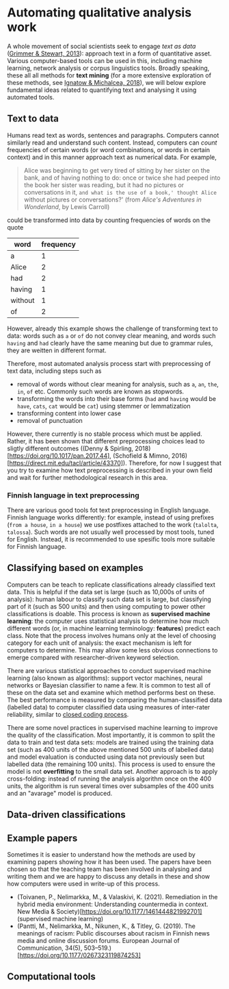 # Automating qualitative analysis work

A whole movement of social scientists seek to engage _text as data_ ([Grimmer & Stewart, 2013](https://doi.org/10.1093/pan/mps028)): approach text in a form of quantitative asset.
Various computer-based tools can be used in this, including machine learning, network analysis or corpus linguistics tools.
Broadly speaking, these all all methods for **text mining** (for a more extensive exploration of these methods, see [Ignatow & Michalcea, 2018](https://methods.sagepub.com/book/an-introduction-to-text-mining)), we will below explore fundamental ideas related to quantifying text and analysing it using automated tools.

## Text to data

Humans read text as words, sentences and paragraphs.
Computers cannot similarly read and understand such content.
Instead, computers can _count_ frequencies of certain words (or word combinations, or words in certain context) and in this manner approach text as numerical data.
For example,

>   Alice was beginning to get very tired of sitting by her sister on the bank, and of having nothing to do: once or twice she had peeped into the book her sister was reading, but it had no pictures or conversations in it, `and what is the use of a book,' thought Alice `without pictures or conversations?'
> (from _Alice's Adventures in Wonderland_, by Lewis Carroll)

could be transformed into data by counting frequencies of words on the quote

| word | frequency |
| - | - |
| a | 1 |
| Alice | 2 |
| had | 2 |
| having | 1 |
| without | 1 |
| of | 2 |

However, already this example shows the challenge of transforming text to data:
words such as `a` or `of` do not convey clear meaning,
and words such `having` and `had` clearly have the same meaning but due to grammar rules, they are weitten in different format.

Therefore, most automated analysis process start with preprocessing of text data, including steps such as
* removal of words without clear meaning for analysis, such as `a`, `an`, `the`, `in`, `of` etc. Commonly such words are known as stopwords.
* transforming the words into their base forms (`had` and `having` would be `have`, `cats`, `cat` would be `cat`) using stemmer or lemmatization
* transforming content into lower case
* removal of punctuation

However, there currently is no stable process which must be applied.
Rather, it has been shown that different preprocessing choices lead to sligtly different outcomes ((Denny & Spirling, 2018)[https://doi.org/10.1017/pan.2017.44], (Schofield & Mimno, 2016)[https://direct.mit.edu/tacl/article/43370]).
Therefore, for now I suggest that you try to examine how text preprocessing is described in your own field and wait for further methodological research in this area.

### Finnish language in text preprocessing

There are various good tools fot text preprocessing in English language.
Finnish language works differently: for example, instead of using prefixes (`from a house`, `in a house`) we use postfixes attached to the work (`talolta`, `talossa`).
Such words are not usually well processed by most tools, tuned for English.
Instead, it is recommended to use spesific tools more suitable for Finnish language.

## Classifying based on examples

Computers can be teach to replicate classifications already classified text data.
This is helpful if the data set is large (such as 10,000s of units of analysis): human labour to classify such data set is large, but classifying part of it (such as 500 units) and then using computing to power other classifications is doable.
This process is known as **supervised machine learning**: the computer uses statistical analysis to determine how much different words (or, in machine learning terminology: **features**) predict each class.
Note that the process involves humans only at the level of choosing category for each unit of analysis: the exact mechanism is left for computers to determine.
This may allow some less obvious connections to emerge compared with researcher-driven keyword selection.

There are various statistical approaches to conduct supervised machine learning (also known as algorithms): support vector machines, neural networks or Bayesian classifier to name a few.
It is common to test all of these on the data set and examine which method performs best on these.
The best performance is measured by comparing the human-classified data (labelled data) to computer classified data using measures of inter-rater reliability, similar to [closed coding process](../closed-coding/#what-about-validity).

There are some novel practices in supervised machine learning to improve the quality of the classification.
Most importantly, it is common to split the data to train and test data sets:
models are trained using the training data set (such as 400 units of the above mentioned 500 units of labelled data) and model evaluation is conducted using data not previously seen but labelled data (the remaining 100 units).
This process is used to ensure the model is not **overfitting** to the small data set.
Another approach is to apply cross-folding: instead of running the analysis algorithm once on the 400 units, the algorithm is run several times over subsamples of the 400 units and an "avarage" model is produced.

## Data-driven classifications

## Example papers

Sometimes it is easier to understand how the methods are used by examining papers showing how it has been used. The papers have been chosen so that the teaching team has been involved in analysing and writing them and we are happy to discuss any details in these and show how computers were used in write-up of this process.

* (Toivanen, P., Nelimarkka, M., & Valaskivi, K. (2021). Remediation in the hybrid media environment: Understanding countermedia in context. New Media & Society)[https://doi.org/10.1177/1461444821992701] (supervised machine learning)
* (Pantti, M., Nelimarkka, M., Nikunen, K., & Titley, G. (2019). The meanings of racism: Public discourses about racism in Finnish news media and online discussion forums. European Journal of Communication, 34(5), 503–519.)[https://doi.org/10.1177/0267323119874253]

## Computational tools
